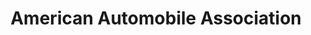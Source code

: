---
title: "American Automobile Association"
url: /mount-pleasant/american-automobile-association/
shop: travel agency
---